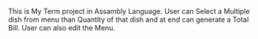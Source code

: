 This is My Term project in Assambly Language.
User can Select  a Multiple dish from menu than Quantity of that dish and at end can generate a Total Bill.
User can also edit the Menu.
